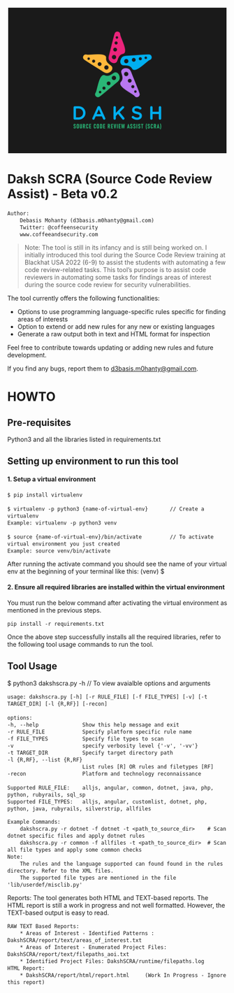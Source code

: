 <p align="center">
  <img src="/resources/logo.jpg" width="500" title="Daksh SCRA">
</p>

# Daksh SCRA (Source Code Review Assist) - Beta v0.2

```
Author: 	
	Debasis Mohanty (d3basis.m0hanty@gmail.com)
	Twitter: @coffeensecurity
	www.coffeeandsecurity.com
```


> Note: The tool is still in its infancy and is still being worked on. I initially introduced this tool during the Source Code Review training at Blackhat USA 2022 (6-9) to assist the students with automating a few code review-related tasks. This tool’s purpose is to assist code reviewers in automating some tasks for findings areas of interest during the source code review for security vulnerabilities. 

The tool currently offers the following functionalities: 
* Options to use programming language-specific rules specific for finding areas of interests
* Option to extend or add new rules for any new or existing languages
* Generate a raw output both in text and HTML format for inspection

Feel free to contribute towards updating or adding new rules and future development.

If you find any bugs, report them to d3basis.m0hanty@gmail.com.



# HOWTO

## Pre-requisites
Python3 and all the libraries listed in requirements.txt

## Setting up environment to run this tool

#### 1. Setup a virtual environment
	$ pip install virtualenv

	$ virtualenv -p python3 {name-of-virtual-env}  		// Create a virtualenv
	Example: virtualenv -p python3 venv

	$ source {name-of-virtual-env}/bin/activate 		// To activate virtual environment you just created
	Example: source venv/bin/activate

After running the activate command you should see the name of your virtual env at the beginning of your terminal like this:
	(venv) $ 

#### 2. Ensure all required libraries are installed within the virtual environment
You must run the below command after activating the virtual environment as mentioned in the previous steps.

	pip install -r requirements.txt

Once the above step successfully installs all the required libraries, refer to the following tool usage commands to run the tool.

## Tool Usage

$ python3 dakshscra.py -h		// To view avaialble options and arguments

	usage: dakshscra.py [-h] [-r RULE_FILE] [-f FILE_TYPES] [-v] [-t TARGET_DIR] [-l {R,RF}] [-recon]

	options:
	-h, --help            	Show this help message and exit
	-r RULE_FILE          	Specify platform specific rule name
	-f FILE_TYPES         	Specify file types to scan
	-v                    	specify verbosity level {'-v', '-vv'}
	-t TARGET_DIR         	Specify target directory path
	-l {R,RF}, --list {R,RF}
							List rules [R] OR rules and filetypes [RF]
	-recon                	Platform and technology reconnaissance

	Supported RULE_FILE: 	alljs, angular, common, dotnet, java, php, python, rubyrails, sql_sp
	Supported FILE_TYPES:	alljs, angular, customlist, dotnet, php, python, java, rubyrails, silverstrip, allfiles

```
Example Commands: 
	dakshscra.py -r dotnet -f dotnet -t <path_to_source_dir>	# Scan dotnet specific files and apply dotnet rules
	dakshscra.py -r common -f allfiles -t <path_to_source_dir>	# Scan all file types and apply some common checks
Note: 
	The rules and the language supported can found found in the rules directory. Refer to the XML files.  
	The supported file types are mentioned in the file 'lib/userdef/misclib.py'
```

Reports: The tool generates both HTML and TEXT-based reports. The HTML report is still a work in progress and not well formatted. However, the TEXT-based output is easy to read. 

	RAW TEXT Based Reports: 	
		* Areas of Interest - Identified Patterns : 	DakshSCRA/report/text/areas_of_interest.txt
		* Areas of Interest - Enumerated Project Files: DakshSCRA/report/text/filepaths_aoi.txt
		* Identified Project Files:	DakshSCRA/runtime/filepaths.log
	HTML Report:
		* DakshSCRA/report/html/report.html 	(Work In Progress - Ignore this report)

